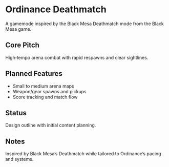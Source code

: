 
# Ordinance Deathmatch

A gamemode inspired by the Black Mesa Deathmatch mode from the Black Mesa game.

## Core Pitch

High‑tempo arena combat with rapid respawns and clear sightlines.

## Planned Features

- Small to medium arena maps
- Weapon/gear spawns and pickups
- Score tracking and match flow

## Status

Design outline with initial content planning.

## Notes

Inspired by Black Mesa’s Deathmatch while tailored to Ordinance’s pacing and systems.
